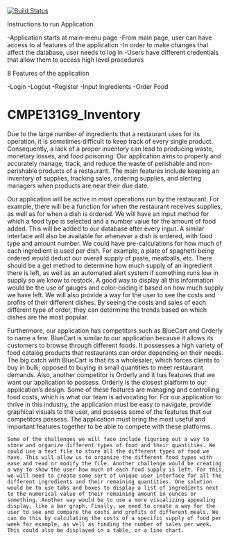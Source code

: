 [![Build Status](https://travis-ci.com/jerrylee17/CMPE131G9_Inventory.svg?branch=master)](https://travis-ci.com/jerrylee17/CMPE131G9_Inventory)

Instructions to run Application

-Application starts at main-menu page
-From main page, user can have access to al features of the application
-In order to make changes that affect the database, user needs to log in
-Users have different credentials that allow them to access high level procedures

8 Features of the application

-Login
-Logout
-Register
-Input Ingredients
-Order Food

# CMPE131G9_Inventory

Due to the large number of ingredients that a restaurant uses for its operation, it is sometimes difficult to keep track of every single product. Consequently, a lack of a proper inventory can lead to producing waste, monetary losses, and food poisoning. Our application aims to properly and accurately manage, track, and reduce the waste of perishable and non-perishable products of a restaurant. The main features include keeping an inventory of supplies, tracking sales, ordering supplies, and alerting managers when products are near their due date.

Our application will be active in most operations run by the restaurant. For example, there will be a function for when the restaurant receives supplies, as well as for when a dish is ordered. We will have an input method for which a food type is selected and a number value for the amount of food added. This will be added to our database after every input. A similar interface will also be available for whenever a dish is ordered, with food type and amount number. We could have pre-calculations for how much of each ingredient is used per dish. For example, a plate of spaghetti being ordered would deduct our overall supply of paste, meatballs, etc. There should be a get method to determine how much supply of an ingredient there is left, as well as an automated alert system if something runs low in supply so we know to restock. A good way to display all this information would be the use of gauges and color-coding it based on how much supply we have left. We will also provide a way for the user to see the costs and profits of their different dishes. By seeing the costs and sales of each different type of order, they can determine the trends based on which dishes are the most popular.

Furthermore, our application has competitors such as BlueCart and Orderly to name a few.  BlueCart is similar to our application because it allows its customers to browse through different foods.  It possesses a high variety of food catalog products that restaurants can order depending on their needs. The big catch with BlueCart is that its a wholesaler, which forces clients to buy in bulk; opposed to buying in small quantities to meet restaurant demands.  Also, another competitor is Orderly and it has features that we want our application to possess.  Orderly is the closest platform to our application’s design.  Some of these features are managing and controlling food costs, which is what our team is advocating for.  For our application to thrive in this industry, the application must be easy to navigate, provide graphical visuals to the user, and possess some of the features that our competitors possess.  The application must bring the most useful and important features together to be able to compete with these platforms.

	Some of the challenges we will face include figuring out a way to store and organize different types of food and their quantities. We could use a text file to store all the different types of food we have. This will allow us to organize the different food types with ease and read or modify the file. Another challenge would be creating a way to show the user how much of each food supply is left. For this, we will need to create some sort of unique user interface for all the different ingredients and their remaining quantities. One solution would be to use tabs and boxes to display a list of ingredients next to the numerical value of their remaining amount in ounces or something. Another way would be to use a more visualizing appealing display, like a bar graph. Finally, we need to create a way for the user to see and compare the costs and profits of different meals. We can do this by calculating the costs of a specific supply of food per week for example, as well as finding the number of sales per week. This could also be displayed in a table, or a line chart.

